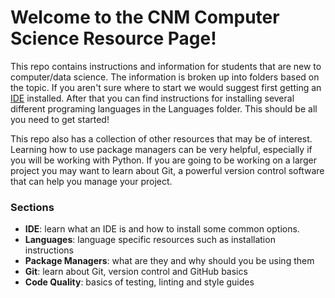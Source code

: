 # Welcome to the CNM Computer Science Resource Page!

This repo contains instructions and information for students that are new to computer/data science. The information is broken up into folders based on the topic. If you aren't sure where to start we would suggest first getting an [IDE](ide/ide.md) installed. After that you can find instructions for installing several different programing languages in the Languages folder. This should be all you need to get started!

This repo also has a collection of other resources that may be of interest. Learning how to use package managers can be very helpful, especially if you will be working with Python. If you are going to be working on a larger project you may want to learn about Git, a powerful version control software that can help you manage your project.

### Sections

- **IDE**: learn what an IDE is and how to install some common options.
- **Languages**: language specific resources such as installation instructions
- **Package Managers**: what are they and why should you be using them
- **Git**: learn about Git, version control and GitHub basics
- **Code Quality**: basics of testing, linting and style guides
